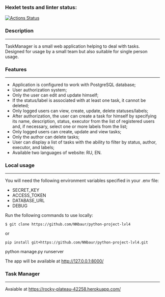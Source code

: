 ### Hexlet tests and linter status:
[![Actions Status](https://github.com/NNbaur/python-project-lvl4/workflows/hexlet-check/badge.svg)](https://github.com/NNbaur/python-project-lvl4/actions)

### Description
______
TaskManager is a small web application helping to deal with tasks. Designed for usage by a small team but also suitable for single person usage.

### Features
______

* Application is configured to work with PostgreSQL database;
* User authorization system;
* Only the user can edit and update himself;
* If the status/label is associated with at least one task, it cannot be deleted;
* Only logged users can view, create, update, delete statuses/labels;
* After authorization, the user can create a task for himself by specifying its name, description, status, executor from the list of registered users and, if necessary, select one or more labels from the list; 
* Only logged users can create, update and view tasks;
* Only the author can delete tasks;
* User can display a list of tasks with the ability to filter by status, author, executor, and labels;
* Available two languages of website: RU, EN.


### Local usage
______

You will need the following environment variables specified in your .env file:

* SECRET_KEY
* ACCESS_TOKEN
* DATABASE_URL
* DEBUG

Run the following commands to use locally:

```
$ git clone https://github.com/NNbaur/python-project-lvl4 
```
or

```
pip install git+https://github.com/NNbaur/python-project-lvl4.git
```

python manage.py runserver

The app will be available at http://127.0.0.1:8000/

### Task Manager
______

Avaiable at https://rocky-plateau-42258.herokuapp.com/